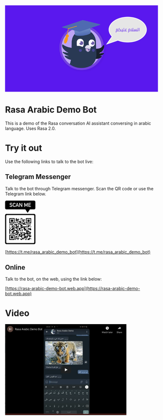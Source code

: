 ![Rasa Arabic Banner](https://github.com/hashirabdulbasheer/rasa-arabic-demo-bot/raw/main/images/banner.png)

# Rasa Arabic Demo Bot

This is a demo of the Rasa conversation AI assistant conversing in arabic language. Uses Rasa 2.0.

# Try it out

Use the following links to talk to the bot live:

## Telegram Messenger

Talk to the bot through Telegram messenger. Scan the QR code or use the Telegram link below.

<p>   
<img src="https://github.com/hashirabdulbasheer/rasa-arabic-demo-bot/raw/main/images/telegram-qr.png" width="100">

[https://t.me/rasa_arabic_demo_bot](https://t.me/rasa_arabic_demo_bot)

## Online

Talk to the bot, on the web, using the link below:

[https://rasa-arabic-demo-bot.web.app](https://rasa-arabic-demo-bot.web.app)

# Video

<p>   
<a href="https://youtu.be/TrrQ6flF6Vs" target="_blank"><img src="https://github.com/hashirabdulbasheer/rasa-arabic-demo-bot/raw/main/images/youtube.png" width="400"></a>
